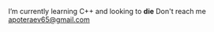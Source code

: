 I’m currently learning C++ and looking to **die**
Don't reach me apoteraev65@gmail.com

<!---
vidy007/vidy007 is a ✨ special ✨ repository because its `README.md` (this file) appears on your GitHub profile.
You can click the Preview link to take a look at your changes.
--->
